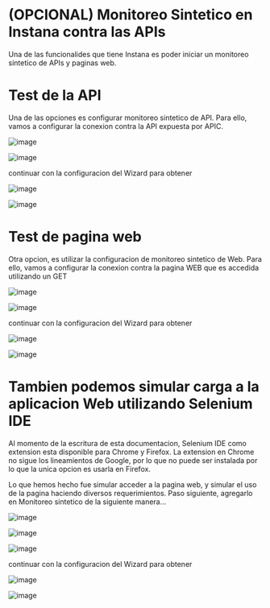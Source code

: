 # (OPCIONAL) Monitoreo Sintetico en Instana contra las APIs

Una de las funcionalides que tiene Instana es poder iniciar un monitoreo sintetico de APIs y paginas web.

Test de la API
=

Una de las opciones es configurar monitoreo sintetico de API. Para ello, vamos a configurar la conexion contra la API expuesta por APIC.

![image](https://github.com/user-attachments/assets/b7dba995-5cf6-468b-b805-97429660dcd2)

![image](https://github.com/user-attachments/assets/99f4fe10-5072-4862-9a68-bccf37ee7354)

continuar con la configuracion del Wizard para obtener

![image](https://github.com/user-attachments/assets/95c23702-f447-4045-8d26-137e0008cffc)

![image](https://github.com/user-attachments/assets/1929261b-52fa-4ec3-b720-9b955e02266e)


Test de pagina web
=

Otra opcion, es utilizar la configuracion de monitoreo sintetico de Web. Para ello, vamos a configurar la conexion contra la pagina WEB que es accedida utilizando un GET

![image](https://github.com/user-attachments/assets/c0cca6e4-2d19-41bc-8810-21beca75aebd)

![image](https://github.com/user-attachments/assets/537f831f-27e5-467c-9b8b-1b23737fcd59)

continuar con la configuracion del Wizard para obtener

![image](https://github.com/user-attachments/assets/8b6aa29a-098e-433d-9e6f-f87585b4571b)

![image](https://github.com/user-attachments/assets/be2ee693-4985-4207-8637-1ed7ec75c5e5)


# Tambien podemos simular carga a la aplicacion Web utilizando Selenium IDE

Al momento de la escritura de esta documentacion, Selenium IDE como extension esta disponible para Chrome y Firefox. La extension en Chrome no sigue los lineamientos de Google, por lo que no puede ser instalada por lo que la unica opcion es usarla en Firefox.

Lo que hemos hecho fue simular acceder a la pagina web, y simular el uso de la pagina haciendo diversos requerimientos. Paso siguiente, agregarlo en Monitoreo sintetico de la siguiente manera...

![image](https://github.com/user-attachments/assets/21eea589-6b93-4a12-97c9-4e518128a4c8)

![image](https://github.com/user-attachments/assets/0ab32369-1e22-4758-8a60-9ba8a6e537cc)

![image](https://github.com/user-attachments/assets/e6f770d1-d526-4788-a5e0-ec7d8dff0e2e)

continuar con la configuracion del Wizard para obtener

![image](https://github.com/user-attachments/assets/99d3f1ec-e754-4b37-9ef0-8b39b75e243a)

![image](https://github.com/user-attachments/assets/b389a1f9-50f9-4c63-93a9-523af7777bc1)




